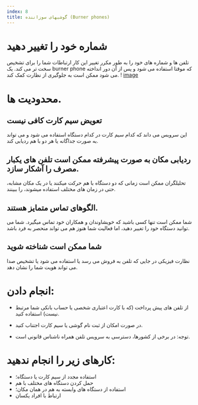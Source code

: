 ```yaml
---
index: 8
title: گوشیهای سوزاننده (Burner phones)
---
```

# شماره خود را تغییر دهید

تلفن ها و شماره های خود را به طور مکرر تغییر این کار ارتباطات شما را برای تشخیص سخت تر می کند. یک  burner phone که موقتا استفاده می شود و پس از آن دور انداخته می شود ممکن است به جلوگیری از نظارت کمک کند.
! [image](mobile7.png)

# محدودیت ها.

## تعویض سیم کارت کافی نیست

این سرویس می داند که کدام سیم کارت در کدام دستگاه استفاده می شود و می تواند به صورت جداگانه یا هر دو با هم ردیابی کند.

## ردیابی مکان به صورت پیشرفته ممکن است تلفن های یکبار مصرف را آشکار سازد.

تحلیلگران ممکن است زمانی که دو دستگاه با هم حرکت میکنند یا در یک مکان مشابه، حتی در زمان های مختلف استفاده میشوند، را ببینند.

## الگوهای تماس متمایز هستند.

شما ممکن است تنها کسی باشید که خویشاوندان و همکاران خود تماس میگیرد. شما می توانید دستگاه خود را تغییر دهید، اما فعالیت شما هنوز هم می تواند منحصر به فرد باشد.

## شما ممکن است شناخته شوید

نظارت فیزیکی در جایی که تلفن به فروش می رسد یا استفاده می شود یا تشخیص صدا می تواند هویت شما را نشان دهد.

# انجام دادن:

*   از تلفن های پیش پرداخت (که با کارت اعتباری شخصی یا حساب بانکی شما مرتبط نیست) استفاده کنید.
*   در صورت امکان از ثبت نام گوشی یا سیم کارت اجتناب کنید.

* توجه: در برخی از کشورها، دسترسی به سرویس تلفن همراه ناشناس قانونی است.

# کارهای زیر را انجام ندهید:

*   استفاده مجدد از سیم کارت یا دستگاه؛
*   حمل کردن دستگاه های مختلف با هم 
*   استفاده از دستگاه های وابسته به هم در همان مکان؛
*   ارتباط با افراد یکسان